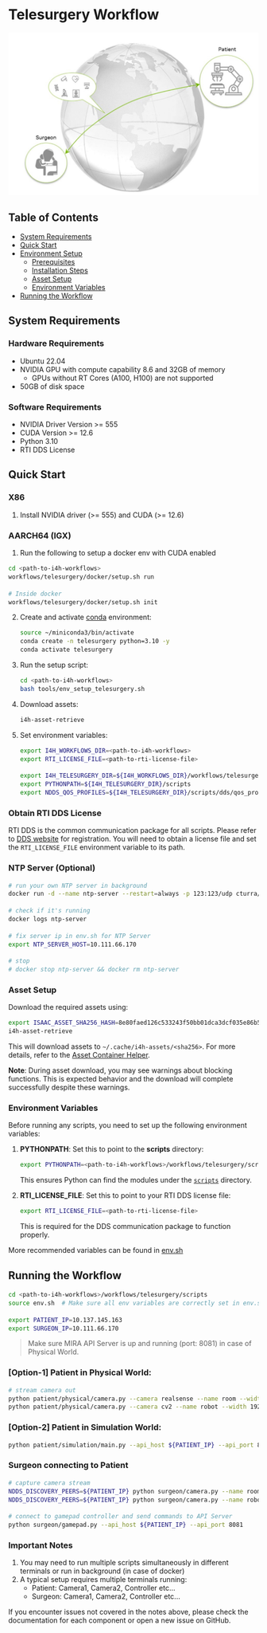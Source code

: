 # Telesurgery Workflow

![Telesurgery Workflow](../../docs/source/telesurgery_workflow.jpg)

## Table of Contents
- [System Requirements](#system-requirements)
- [Quick Start](#quick-start)
- [Environment Setup](#environment-setup)
  - [Prerequisites](#prerequisites)
  - [Installation Steps](#installation-steps)
  - [Asset Setup](#asset-setup)
  - [Environment Variables](#environment-variables)
- [Running the Workflow](#running-the-workflow)

## System Requirements

### Hardware Requirements
- Ubuntu 22.04
- NVIDIA GPU with compute capability 8.6 and 32GB of memory
    - GPUs without RT Cores (A100, H100) are not supported
- 50GB of disk space

### Software Requirements
- NVIDIA Driver Version >= 555
- CUDA Version >= 12.6
- Python 3.10
- RTI DDS License

## Quick Start

### X86
1. Install NVIDIA driver (>= 555) and CUDA (>= 12.6)

### AARCH64 (IGX)
1. Run the following to setup a docker env with CUDA enabled
```bash
cd <path-to-i4h-workflows>
workflows/telesurgery/docker/setup.sh run

# Inside docker
workflows/telesurgery/docker/setup.sh init
```


2. Create and activate [conda](https://www.anaconda.com/docs/getting-started/miniconda/install#quickstart-install-instructions) environment:
   ```bash
   source ~/miniconda3/bin/activate
   conda create -n telesurgery python=3.10 -y
   conda activate telesurgery
   ```
3. Run the setup script:
   ```bash
   cd <path-to-i4h-workflows>
   bash tools/env_setup_telesurgery.sh
   ```
4. Download assets:
   ```bash
   i4h-asset-retrieve
   ```
5. Set environment variables:
   ```bash
   export I4H_WORKFLOWS_DIR=<path-to-i4h-workflows>
   export RTI_LICENSE_FILE=<path-to-rti-license-file>

   export I4H_TELESURGERY_DIR=${I4H_WORKFLOWS_DIR}/workflows/telesurgery
   export PYTHONPATH=${I4H_TELESURGERY_DIR}/scripts
   export NDDS_QOS_PROFILES=${I4H_TELESURGERY_DIR}/scripts/dds/qos_profile.xml
    ```

### Obtain RTI DDS License
RTI DDS is the common communication package for all scripts. Please refer to [DDS website](https://www.rti.com/products) for registration. You will need to obtain a license file and set the `RTI_LICENSE_FILE` environment variable to its path.

### NTP Server (Optional)
```bash
# run your own NTP server in background
docker run -d --name ntp-server --restart=always -p 123:123/udp cturra/ntp

# check if it's running
docker logs ntp-server

# fix server ip in env.sh for NTP Server
export NTP_SERVER_HOST=10.111.66.170

# stop
# docker stop ntp-server && docker rm ntp-server
```

### Asset Setup

Download the required assets using:
```bash
export ISAAC_ASSET_SHA256_HASH=8e80faed126c533243f50bb01dca3dcf035e86b5bf567d622878866a8ef7f12d
i4h-asset-retrieve
```

This will download assets to `~/.cache/i4h-assets/<sha256>`. For more details, refer to the [Asset Container Helper](https://github.com/isaac-for-healthcare/i4h-asset-catalog/blob/v0.1.0/docs/catalog_helper.md).

**Note**: During asset download, you may see warnings about blocking functions. This is expected behavior and the download will complete successfully despite these warnings.

### Environment Variables

Before running any scripts, you need to set up the following environment variables:

1. **PYTHONPATH**: Set this to point to the **scripts** directory:
   ```bash
   export PYTHONPATH=<path-to-i4h-workflows>/workflows/telesurgery/scripts
   ```
   This ensures Python can find the modules under the [`scripts`](./scripts) directory.

2. **RTI_LICENSE_FILE**: Set this to point to your RTI DDS license file:
   ```bash
   export RTI_LICENSE_FILE=<path-to-rti-license-file>
   ```
   This is required for the DDS communication package to function properly.

More recommended variables can be found in [env.sh](./scripts/env.sh)

## Running the Workflow
```bash
cd <path-to-i4h-workflows>/workflows/telesurgery/scripts
source env.sh  # Make sure all env variables are correctly set in env.sh

export PATIENT_IP=10.137.145.163
export SURGEON_IP=10.111.66.170
```
> Make sure MIRA API Server is up and running (port: 8081) in case of Physical World.

### [Option-1] Patient in Physical World:
```bash
# stream camera out
python patient/physical/camera.py --camera realsense --name room --width 1280 --height 720
python patient/physical/camera.py --camera cv2 --name robot --width 1920 --height 1080
```

### [Option-2] Patient in Simulation World:
```bash
python patient/simulation/main.py --api_host ${PATIENT_IP} --api_port 8081
```

### Surgeon connecting to Patient
```bash
# capture camera stream
NDDS_DISCOVERY_PEERS=${PATIENT_IP} python surgeon/camera.py --name room --width 1280 --height 720
NDDS_DISCOVERY_PEERS=${PATIENT_IP} python surgeon/camera.py --name robot --width 1280 --height 720

# connect to gamepad controller and send commands to API Server
python surgeon/gamepad.py --api_host ${PATIENT_IP} --api_port 8081
```


### Important Notes
1. You may need to run multiple scripts simultaneously in different terminals or run in background (in case of docker)
2. A typical setup requires multiple terminals running:
   - Patient: Camera1, Camera2, Controller etc...
   - Surgeon: Camera1, Camera2, Controller etc...

If you encounter issues not covered in the notes above, please check the documentation for each component or open a new issue on GitHub.

